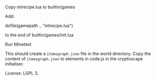 Copy mtrecipe.lua to builtin/games

Add:

  dofile(gamepath .. "mtrecipe.lua")

to the end of builtin/games/init.lua

Run Minetest

This should create a `itemsgraph.json` file in the world directory. Copy the content of `itemsgraph.json` to elements in code.js in the cryptoscape initialiser.

License: LGPL 3.
